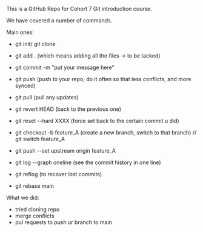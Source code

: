 This is a GitHub Repo for Cohort 7 Git introduction course.

We have covered a number of commands.

Main ones:
- git init/ git clone
- git add . (which means adding all the files -> to be tacked)
- git commit -m "put your message here"
- git push (push to your repo; do it often so that less conflicts, and more synced)
- git pull (pull any updates)

- git revert HEAD (back to the previous one)
- git reset --hard XXXX (force set back to the certain commit u did)
- git checkout -b feature_A (create a new branch, switch to that branch) // git switch feature_A
- git push --set upstream origin feature_A

- git log --graph oneline (see the commit history in one line)
- git reflog (to recover lost commits)
- git rebase main





What we did:
- tried cloning repo
- merge conflicts
- pul requests to push ur branch to main


